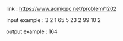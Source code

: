 link :
https://www.acmicpc.net/problem/1202

input example :
3 2
1 65
5 23
2 99
10
2

output example :
164
